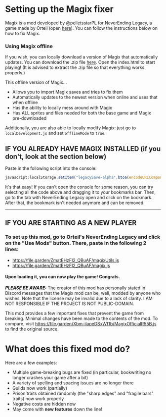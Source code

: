 # Setting up the Magix fixer
Magix is a mod developed by @pelletsstarPL for NeverEnding Legacy, a game made by Orteil (open [here](https://orteil.dashnet.org/legacy/)). You can follow the instructions below on how to fix Magix.
### Using Magix offline
If you wish, you can locally download a version of Magix that automatically updates. You can download the .zip file [here](https://github.com/plasma4/magix-fix/archive/refs/heads/main.zip). Open the index.html to start playing! (It is advised to extract the .zip file so that everything works properly.)

This offline version of Magix...
- Allows you to import Magix saves and tries to fix them
- Automatically updates to the newest version when online and uses that when offline
- Has the ability to locally mess around with Magix
- Has ALL sprites and files needed for both the base game and Magix pre-downloaded

Additionally, you are also able to locally modify Magix: just go to `localDevelopment.js` and set `offlineMode` to `true`.
## IF YOU ALREADY HAVE MAGIX INSTALLED (if you don't, look at the section below)
Paste in the following script into the console:
```js
javascript:localStorage.setItem("legacySave-alpha",btoa(encodeURIComponent(decodeURIComponent(atob(G.Export())).replace("Xbm-ilapeDSxWf1b/MagixOfficialR55B.js","ZmatEHzFI2_QBuAF/magix.js").replace("Xbm-ilapeDSxWf1b/MagixUtilsR55B.js","ZmatEHzFI2_QBuAF/magixUtils.js")))),location.reload()
```
It's that easy! If you can't open the console for some reason, you can try selecting all the code above and dragging it to your bookmarks bar. Then, go to the tab with NeverEnding Legacy open and click on the bookmark. After that, the bookmark isn't needed anymore and can be removed.

---
## IF YOU ARE STARTING AS A NEW PLAYER
### To set up this mod, go to Orteil's NeverEnding Legacy and click on the "Use Mods" button. There, paste in the following 2 lines:
- https://file.garden/ZmatEHzFI2_QBuAF/magixUtils.js
- https://file.garden/ZmatEHzFI2_QBuAF/magix.js
#### Upon loading it, you can now play the game! Congrats.
***PLEASE BE AWARE:*** The creator of this mod has personally stated in Discord messages that the Magix mod can be, well, modded by anyone who wishes. Note that the license may be invalid due to a lack of clarity. I AM NOT RESPONSIBLE IF THE PROJECT IS NOT PUBLIC-DOMAIN.

This mod provides a few important fixes that prevent the game from breaking. Minimal changes have been made to the contents of the mod. To compare, visit https://file.garden/Xbm-ilapeDSxWf1b/MagixOfficialR55B.js to find the original source.
# What does this fixed mod do?
Here are a few examples:
- Multiple game-breaking bugs are fixed (in particular, bookwriting no longer crashes your game after a bit)
- A variety of spelling and spacing issues are no longer there
- Guilds now work (partially)
- Prison traits obtained randomly (the "sharp edges" and "fragile bars" traits) now work properly
- Negative costs are hidden now
- May come with **new features** down the line!
